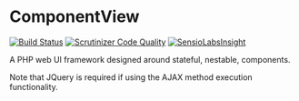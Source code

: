 # ComponentView

[![Build Status](https://travis-ci.org/patternseek/componentview.svg?branch=master)](https://travis-ci.org/patternseek/componentview) [![Scrutinizer Code Quality](https://scrutinizer-ci.com/g/patternseek/componentview/badges/quality-score.png?b=master)](https://scrutinizer-ci.com/g/patternseek/componentview/?branch=master) [![SensioLabsInsight](https://insight.sensiolabs.com/projects/4a836220-33e7-4bb2-be39-ea78cd52f7d2/mini.png)](https://insight.sensiolabs.com/projects/4a836220-33e7-4bb2-be39-ea78cd52f7d2)

A PHP web UI framework designed around stateful, nestable, components.

Note that JQuery is required if using the AJAX method execution functionality.
